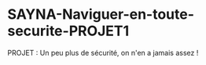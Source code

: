 # SAYNA-Naviguer-en-toute-securite-PROJET1
PROJET : Un peu plus de sécurité, on n'en a jamais assez !
